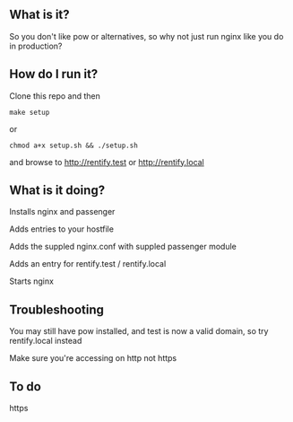 ## What is it?

So you don't like pow or alternatives, so why not just run nginx like you do in production?

## How do I run it?

Clone this repo and then

```
make setup
``` 
or

```
chmod a+x setup.sh && ./setup.sh
```

and browse to http://rentify.test or http://rentify.local


## What is it doing?

Installs nginx and passenger

Adds entries to your hostfile

Adds the suppled nginx.conf with suppled passenger module

Adds an entry for rentify.test / rentify.local

Starts nginx

## Troubleshooting

You may still have pow installed, and test is now a valid domain, so try rentify.local instead

Make sure you're accessing on http not https

## To do

https
